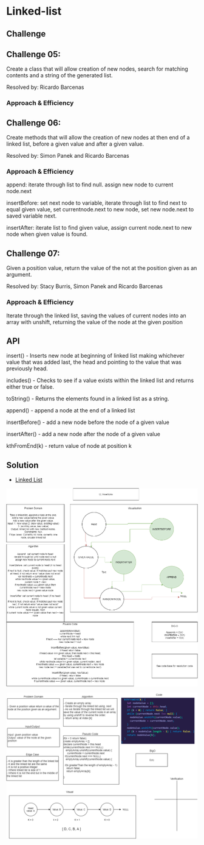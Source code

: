 # Linked-list

## Challenge

## **Challenge 05:**

Create a class that will allow creation of new nodes, search for matching contents and a string of the generated list.

Resolved by: Ricardo Barcenas

### Approach & Efficiency



## **Challenge 06:**

Create methods that will allow the creation of new nodes at then end of a linked list, before a given value and after a given value.

Resolved by: Simon Panek and Ricardo Barcenas

### Approach & Efficiency

append: iterate through list to find null. assign new node to current node.next

insertBefore: set next node to variable, iterate through list to find next to equal given value, set currentnode.next to new node, set  new node.next to saved variable next.

insertAfter: iterate list to find given value, assign current node.next to new node when given value is found.

## **Challenge 07:**

Given a position value, return the value of the not at the position given as an argument.

Resolved by: Stacy Burris, Simon Panek and Ricardo Barcenas

### Approach & Efficiency

Iterate through the linked list, saving the values of current nodes into an array with unshift, returning the value of the node at the given position

## API

insert() - Inserts new node at beginning of linked list making whichever value that was added last, the head and pointing to the value that was previously head.

includes() - Checks to see if a value exists within the linked list and returns either true or false.

toString() - Returns the elements found in a linked list as a string.

append() - append a node at the end of a linked list

insertBefore() - add a new node before the node of a given value

insertAfter() - add a new node after the node of a given value

kthFromEnd(k) - return value of node at position k

## Solution

- [Linked List](linked-list.js) 

![Whiteboard 06](assets/codechallenge06.png)

![Whiteboard 07](assets/k-th-valuefromtheend.png)
